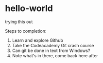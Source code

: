 # hello-world
trying this out

Steps to completion:

1) Learn and explore Github<br />
2) Take the Codeacademy Git crash course
3) Can git be done in text from Windows?
4) Note what's in there, come back here after
